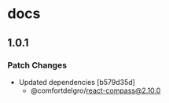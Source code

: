 # docs

## 1.0.1

### Patch Changes

- Updated dependencies [b579d35d]
  - @comfortdelgro/react-compass@2.10.0
